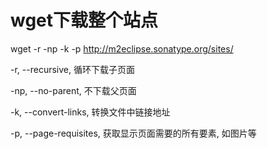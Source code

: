# wget下载整个站点

wget -r -np -k -p http://m2eclipse.sonatype.org/sites/

-r,  --recursive, 循环下载子页面

-np, --no-parent, 不下载父页面

-k,  --convert-links, 转换文件中链接地址

-p,  --page-requisites, 获取显示页面需要的所有要素, 如图片等
